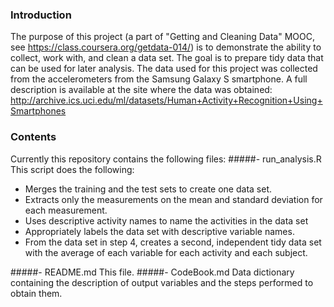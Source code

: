 ### Introduction

The purpose of this project (a part of "Getting and Cleaning Data" MOOC, see https://class.coursera.org/getdata-014/) is to demonstrate the ability to collect, work with, and clean a data set. The goal is to prepare tidy data that can be used for later analysis.
The data used for this project was collected from the accelerometers from the Samsung Galaxy S smartphone. A full description is available at the site where the data was obtained: 
http://archive.ics.uci.edu/ml/datasets/Human+Activity+Recognition+Using+Smartphones

### Contents
Currently this repository contains the following files:
#####- run_analysis.R
This script does the following:
  - Merges the training and the test sets to create one data set.
  - Extracts only the measurements on the mean and standard deviation for
    each measurement. 
  - Uses descriptive activity names to name the activities in the data set
  - Appropriately labels the data set with descriptive variable names. 
  - From the data set in step 4, creates a second, independent tidy data set
    with the average of each variable for each activity and each subject.
     
#####- README.md
This file.
#####- CodeBook.md
Data dictionary containing the description of output variables and the steps performed to obtain them.
